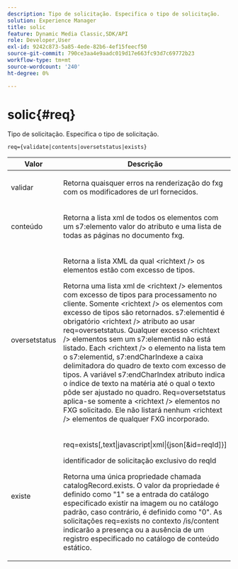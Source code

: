 ```yaml
---
description: Tipo de solicitação. Especifica o tipo de solicitação.
solution: Experience Manager
title: solic
feature: Dynamic Media Classic,SDK/API
role: Developer,User
exl-id: 9242c873-5a85-4ede-82b6-4ef15feecf50
source-git-commit: 790ce3aa4e9aadc019d17e663fc93d7c69772b23
workflow-type: tm+mt
source-wordcount: '240'
ht-degree: 0%

---
```


# solic{#req}

Tipo de solicitação. Especifica o tipo de solicitação.

`req={validate|contents|oversetstatus|exists}`

<table id="table_F39239E5244746DB9F253BB0D5E85D54"> 
 <thead> 
  <tr> 
   <th colname="col1" class="entry"> Valor </th> 
   <th colname="col2" class="entry"> Descrição </th> 
  </tr> 
 </thead>
 <tbody> 
  <tr> 
   <td colname="col1"> <p> <span class="codeph"> validar</span> </p> </td> 
   <td colname="col2"> <p> Retorna quaisquer erros na renderização do fxg com os modificadores de url fornecidos. </p> </td> 
  </tr> 
  <tr> 
   <td colname="col1"> <p> <span class="codeph"> conteúdo</span> </p> </td> 
   <td colname="col2"> <p> Retorna a lista xml de todos os elementos com um <span class="codeph"> s7:elemento</span> valor do atributo e uma lista de todas as páginas no documento fxg. </p> </td> 
  </tr> 
  <tr> 
   <td colname="col1"> <p> <span class="codeph"> oversetstatus</span> </p> </td> 
   <td colname="col2"> <p>Retorna a lista XML da qual <span class="codeph"> &lt;richtext /&gt;</span> os elementos estão com excesso de tipos. </p> <p>Retorna uma lista xml de <span class="+ topic/ph pr-d/codeph codeph"> &lt;richtext /&gt;</span> elementos com excesso de tipos para processamento no cliente. Somente <span class="+ topic/ph pr-d/codeph codeph"> &lt;richtext /&gt;</span> os elementos com excesso de tipos são retornados. <span class="+ topic/ph pr-d/codeph codeph"> s7:elementid</span> é obrigatório <span class="+ topic/ph pr-d/codeph codeph"> &lt;richtext /&gt;</span> atributo ao usar <span class="+ topic/ph pr-d/codeph codeph"> req=oversetstatus</span>. Qualquer excesso <span class="+ topic/ph pr-d/codeph codeph"> &lt;richtext /&gt;</span> elementos sem um <span class="+ topic/ph pr-d/codeph codeph"> s7:elementid</span> não está listado. Each <span class="+ topic/ph pr-d/codeph codeph"> &lt;richtext /&gt;</span> o elemento na lista tem o <span class="+ topic/ph pr-d/codeph codeph"> s7:elementid</span>, <span class="+ topic/ph pr-d/codeph codeph"> s7:endCharIndex</span>e a caixa delimitadora do quadro de texto com excesso de tipos. A variável <span class="+ topic/ph pr-d/codeph codeph"> s7:endCharIndex</span> atributo indica o índice de texto na matéria até o qual o texto pôde ser ajustado no quadro. <span class="+ topic/ph pr-d/codeph codeph"> Req=oversetstatus</span> aplica-se somente a <span class="+ topic/ph pr-d/codeph codeph"> &lt;richtext /&gt;</span> elementos no FXG solicitado. Ele não listará nenhum <span class="+ topic/ph pr-d/codeph codeph"> &lt;richtext /&gt;</span> elementos de qualquer FXG incorporado. </p> </td> 
  </tr> 
  <tr> 
   <td colname="col1"> <p> <span class="codeph"> existe</span> </p> </td> 
   <td colname="col2"> <p> <span class="codeph"> req=exists[,text|javascript|xml|{json[&amp;id=reqId]}]</span> </p> <p>identificador de solicitação exclusivo do reqId </p> <p>Retorna uma única propriedade chamada catalogRecord.exists. O valor da propriedade é definido como "1" se a entrada do catálogo especificado existir na imagem ou no catálogo padrão, caso contrário, é definido como "0". As solicitações req=exists no contexto /is/content indicarão a presença ou a ausência de um registro especificado no catálogo de conteúdo estático. </p> </td> 
  </tr> 
 </tbody> 
</table>
